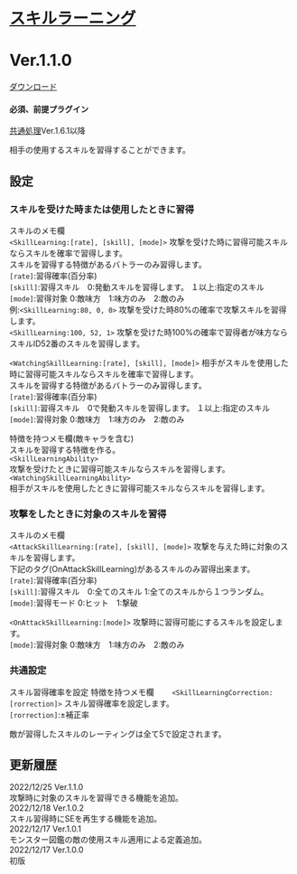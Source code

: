 # [スキルラーニング](https://raw.githubusercontent.com/nuun888/MZ/master/NUUN_SkillLearning.js)
# Ver.1.1.0
[ダウンロード](https://raw.githubusercontent.com/nuun888/MZ/master/NUUN_SkillLearning.js)  
#### 必須、前提プラグイン
[共通処理](https://github.com/nuun888/MZ/blob/master/README/Base.md)Ver.1.6.1以降  

相手の使用するスキルを習得することができます。  

## 設定
### スキルを受けた時または使用したときに習得  
スキルのメモ欄  
`<SkillLearning:[rate], [skill], [mode]>` 攻撃を受けた時に習得可能スキルならスキルを確率で習得します。  
スキルを習得する特徴があるバトラーのみ習得します。  
`[rate]`:習得確率(百分率)  
`[skill]`:習得スキル　0:発動スキルを習得します。 １以上:指定のスキル  
`[mode]`:習得対象 0:敵味方　1:味方のみ　2:敵のみ  
例:`<SkillLearning:80, 0, 0>` 攻撃を受けた時80%の確率で攻撃スキルを習得します。  
`<SkillLearning:100, 52, 1>` 攻撃を受けた時100%の確率で習得者が味方ならスキルID52番のスキルを習得します。  

`<WatchingSkillLearning:[rate], [skill], [mode]>` 相手がスキルを使用した時に習得可能スキルならスキルを確率で習得します。  
スキルを習得する特徴があるバトラーのみ習得します。  
`[rate]`:習得確率(百分率)  
`[skill]`:習得スキル　0で発動スキルを習得します。 １以上:指定のスキル  
`[mode]`:習得対象 0:敵味方　1:味方のみ　2:敵のみ  

特徴を持つメモ欄(敵キャラを含む)  
スキルを習得する特徴を作る。  
`<SkillLearningAbility>`  
攻撃を受けたときに習得可能スキルならスキルを習得します。  
`<WatchingSkillLearningAbility>`  
相手がスキルを使用したときに習得可能スキルならスキルを習得します。  

### 攻撃をしたときに対象のスキルを習得
スキルのメモ欄  
`<AttackSkillLearning:[rate], [skill], [mode]>` 攻撃を与えた時に対象のスキルを習得します。  
下記のタグ(OnAttackSkillLearning)があるスキルのみ習得出来ます。  
`[rate]`:習得確率(百分率)  
`[skill]`:習得スキル　0:全てのスキル 1:全てのスキルから１つランダム。  
`[mode]`:習得モード 0:ヒット　1:撃破  

`<OnAttackSkillLearning:[mode]>` 攻撃時に習得可能にするスキルを設定します。  
`[mode]`:習得対象 0:敵味方　1:味方のみ　2:敵のみ  

### 共通設定
スキル習得確率を設定 
特徴を持つメモ欄　　
`<SkillLearningCorrection:[rorrection]>` スキル習得確率を設定します。  
`[rorrection]`:±補正率  


敵が習得したスキルのレーティングは全て5で設定されます。  

## 更新履歴
2022/12/25 Ver.1.1.0  
攻撃時に対象のスキルを習得できる機能を追加。  
2022/12/18 Ver.1.0.2  
スキル習得時にSEを再生する機能を追加。  
2022/12/17 Ver.1.0.1  
モンスター図鑑の敵の使用スキル適用による定義追加。  
2022/12/17 Ver.1.0.0  
初版  
